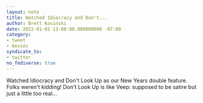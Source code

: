 ```yaml
---
layout: note
title: Watched Idiocracy and Don't...
author: Brett Kosinski
date: 2022-01-01 13:08:00.000000000 -07:00
category:
- tweet
- movies
syndicate_to:
- twitter
no_fediverse: true
---
```

Watched Idiocracy and Don't Look Up as our New Years double feature. Folks weren't kidding! Don't Look Up is like Veep: supposed to be satire but just a little too real...
